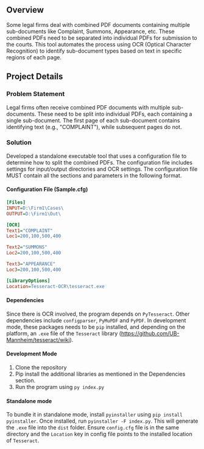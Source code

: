 ## Overview

Some legal firms deal with combined PDF documents containing multiple sub-documents like Complaint, Summons, Appearance, etc. These combined PDFs need to be separated into individual PDFs for submission to the courts. This tool automates the process using OCR (Optical Character Recognition) to identify sub-document types based on text in specific regions of each page.

## Project Details

### Problem Statement

Legal firms often receive combined PDF documents with multiple sub-documents. These need to be split into individual PDFs, each containing a single sub-document. The first page of each sub-document contains identifying text (e.g., "COMPLAINT"), while subsequent pages do not.

### Solution

Developed a standalone executable tool that uses a configuration file to determine how to split the combined PDFs. The configuration file includes settings for input/output directories and OCR settings.
The configuration file MUST contain all the sections and parameters in the following format.

#### Configuration File (Sample.cfg)

```cfg
[Files]
INPUT=D:\Firm1\Cases\
OUTPUT=D:\Firm1\Out\

[OCR]
Text1="COMPLAINT"
Loc1=200,100,500,400

Text2="SUMMONS"
Loc2=200,100,500,400

Text3="APPEARANCE"
Loc3=200,100,500,400

[LibraryOptions]
Location=Tesseract-OCR\tesseract.exe
```

#### Dependencies
Since there is OCR involved, the program depends on `PyTesseract`. Other dependencies include `configparser`, `PyMuPDF` and `PyPDF`. In development mode, these packages needs to be `pip` installed, and depending on the platform, an `.exe` file of the `Tesseract` library (https://github.com/UB-Mannheim/tesseract/wiki).

#### Development Mode
1. Clone the repository
2. Pip install the additional libraries as mentioned in the Dependencies section.
3. Run the program using `py index.py`

#### Standalone mode
To bundle it in standalone mode, install `pyinstaller` using `pip install pyinstaller`. Once installed, run `pyinstaller -F index.py`. This will generate the `.exe` file into the `dist` folder. Ensure `config.cfg` file is in the same directory and the `Location` key in config file points to the installed location of `Tesseract`. 